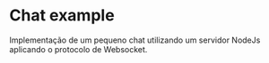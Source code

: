 # Chat example
Implementação de um pequeno chat utilizando um servidor NodeJs aplicando o protocolo de Websocket.
